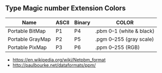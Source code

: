 
## Type	Magic number	Extension	Colors

Name | ASCII | Binary | COLOR
------------- | ----- | -----| -------------
Portable BitMap |	P1 |	P4 | .pbm	0–1 (white & black) |
Portable GrayMap |	P2 |	P5 |	.pgm	0–255 (gray scale) |
Portable PixMap |	P3 |	P6 |	.ppm	0–255 (RGB) |


- https://en.wikipedia.org/wiki/Netpbm_format
- http://paulbourke.net/dataformats/ppm/
